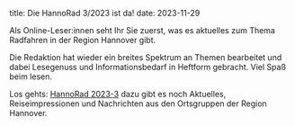 title: Die HannoRad 3/2023 ist da!
date: 2023-11-29

Als Online-Leser:innen seht Ihr Sie zuerst, was es aktuelles zum Thema Radfahren in der Region Hannover gibt.

Die Redaktion hat wieder ein breites Spektrum an Themen bearbeitet und dabei Lesegenuss und Informationsbedarf in Heftform gebracht. Viel Spaß beim lesen.

Los gehts: [HannoRad 2023-3](https://www.hannorad.de/?mailpoet_router&endpoint=track&action=click&data=WyIzMSIsImpibTUycHQzcDQwa2c0Y2tjODA0NDRzNGd3a3c4Z2djIiwiMTAiLCJlYTc4ODJhYTZhMTIiLGZhbHNlXQ) dazu gibt es noch Aktuelles, Reiseimpressionen und Nachrichten aus den Ortsgruppen der Region Hannover.
